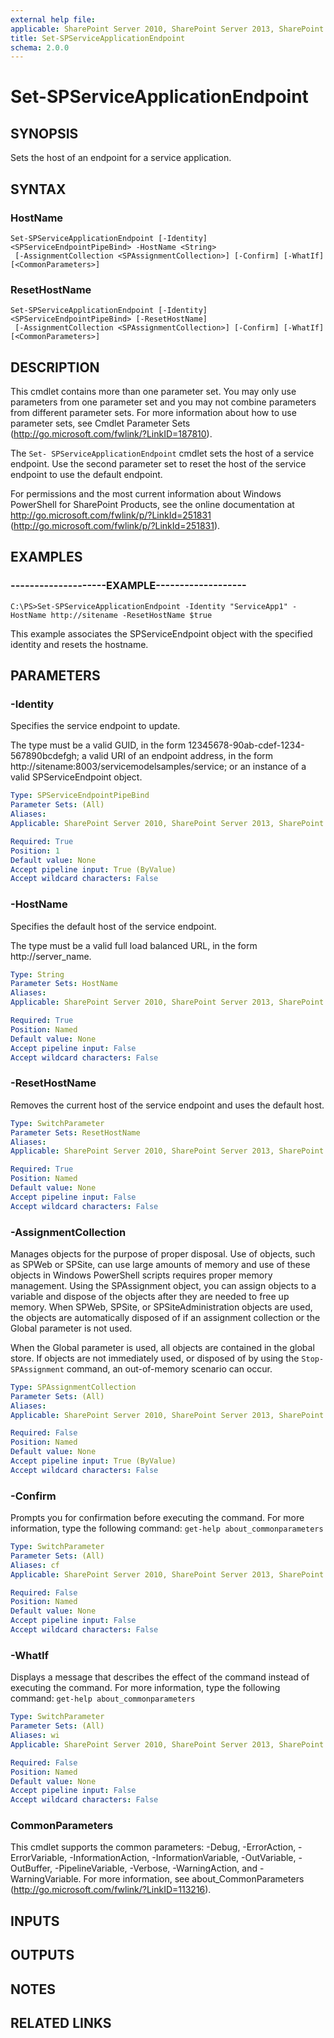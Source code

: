 ```yaml
---
external help file: 
applicable: SharePoint Server 2010, SharePoint Server 2013, SharePoint Server 2016
title: Set-SPServiceApplicationEndpoint
schema: 2.0.0
---
```


# Set-SPServiceApplicationEndpoint

## SYNOPSIS
Sets the host of an endpoint for a service application.


## SYNTAX

### HostName
```
Set-SPServiceApplicationEndpoint [-Identity] <SPServiceEndpointPipeBind> -HostName <String>
 [-AssignmentCollection <SPAssignmentCollection>] [-Confirm] [-WhatIf] [<CommonParameters>]
```

### ResetHostName
```
Set-SPServiceApplicationEndpoint [-Identity] <SPServiceEndpointPipeBind> [-ResetHostName]
 [-AssignmentCollection <SPAssignmentCollection>] [-Confirm] [-WhatIf] [<CommonParameters>]
```

## DESCRIPTION
This cmdlet contains more than one parameter set.
You may only use parameters from one parameter set and you may not combine parameters from different parameter sets.
For more information about how to use parameter sets, see Cmdlet Parameter Sets (http://go.microsoft.com/fwlink/?LinkID=187810).

The `Set- SPServiceApplicationEndpoint` cmdlet sets the host of a service endpoint.
Use the second parameter set to reset the host of the service endpoint to use the default endpoint.

For permissions and the most current information about Windows PowerShell for SharePoint Products, see the online documentation at http://go.microsoft.com/fwlink/p/?LinkId=251831 (http://go.microsoft.com/fwlink/p/?LinkId=251831).


## EXAMPLES

### --------------------EXAMPLE-------------------
```
C:\PS>Set-SPServiceApplicationEndpoint -Identity "ServiceApp1" -HostName http://sitename -ResetHostName $true
```

This example associates the SPServiceEndpoint object with the specified identity and resets the hostname.


## PARAMETERS

### -Identity
Specifies the service endpoint to update.

The type must be a valid GUID, in the form 12345678-90ab-cdef-1234-567890bcdefgh; a valid URI of an endpoint address, in the form http://sitename:8003/servicemodelsamples/service; or an instance of a valid SPServiceEndpoint object.

```yaml
Type: SPServiceEndpointPipeBind
Parameter Sets: (All)
Aliases: 
Applicable: SharePoint Server 2010, SharePoint Server 2013, SharePoint Server 2016

Required: True
Position: 1
Default value: None
Accept pipeline input: True (ByValue)
Accept wildcard characters: False
```

### -HostName
Specifies the default host of the service endpoint.

The type must be a valid full load balanced URL, in the form http://server_name.

```yaml
Type: String
Parameter Sets: HostName
Aliases: 
Applicable: SharePoint Server 2010, SharePoint Server 2013, SharePoint Server 2016

Required: True
Position: Named
Default value: None
Accept pipeline input: False
Accept wildcard characters: False
```

### -ResetHostName
Removes the current host of the service endpoint and uses the default host.

```yaml
Type: SwitchParameter
Parameter Sets: ResetHostName
Aliases: 
Applicable: SharePoint Server 2010, SharePoint Server 2013, SharePoint Server 2016

Required: True
Position: Named
Default value: None
Accept pipeline input: False
Accept wildcard characters: False
```

### -AssignmentCollection
Manages objects for the purpose of proper disposal.
Use of objects, such as SPWeb or SPSite, can use large amounts of memory and use of these objects in Windows PowerShell scripts requires proper memory management.
Using the SPAssignment object, you can assign objects to a variable and dispose of the objects after they are needed to free up memory.
When SPWeb, SPSite, or SPSiteAdministration objects are used, the objects are automatically disposed of if an assignment collection or the Global parameter is not used.

When the Global parameter is used, all objects are contained in the global store.
If objects are not immediately used, or disposed of by using the `Stop-SPAssignment` command, an out-of-memory scenario can occur.

```yaml
Type: SPAssignmentCollection
Parameter Sets: (All)
Aliases: 
Applicable: SharePoint Server 2010, SharePoint Server 2013, SharePoint Server 2016

Required: False
Position: Named
Default value: None
Accept pipeline input: True (ByValue)
Accept wildcard characters: False
```

### -Confirm
Prompts you for confirmation before executing the command.
For more information, type the following command: `get-help about_commonparameters`

```yaml
Type: SwitchParameter
Parameter Sets: (All)
Aliases: cf
Applicable: SharePoint Server 2010, SharePoint Server 2013, SharePoint Server 2016

Required: False
Position: Named
Default value: None
Accept pipeline input: False
Accept wildcard characters: False
```

### -WhatIf
Displays a message that describes the effect of the command instead of executing the command.
For more information, type the following command: `get-help about_commonparameters`

```yaml
Type: SwitchParameter
Parameter Sets: (All)
Aliases: wi
Applicable: SharePoint Server 2010, SharePoint Server 2013, SharePoint Server 2016

Required: False
Position: Named
Default value: None
Accept pipeline input: False
Accept wildcard characters: False
```

### CommonParameters
This cmdlet supports the common parameters: -Debug, -ErrorAction, -ErrorVariable, -InformationAction, -InformationVariable, -OutVariable, -OutBuffer, -PipelineVariable, -Verbose, -WarningAction, and -WarningVariable. For more information, see about_CommonParameters (http://go.microsoft.com/fwlink/?LinkID=113216).

## INPUTS

## OUTPUTS

## NOTES

## RELATED LINKS
